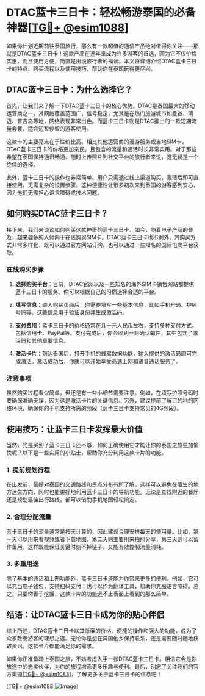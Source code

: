 # DTAC蓝卡三日卡：轻松畅游泰国的必备神器[[TG💪+ @esim1088](https://t.me/s/esim1088)]

如果你计划近期前往泰国旅行，那么有一款超值的通信产品绝对值得你关注——那就是DTAC蓝卡三日卡！这款产品在近年来成为许多游客的首选，因为它不仅价格实惠，而且使用方便，简直是出境旅行者的福音。本文将详细介绍DTAC蓝卡三日卡的特点、购买流程以及使用技巧，帮助你在泰国玩得更尽兴。

## DTAC蓝卡三日卡：为什么选择它？

首先，让我们来了解一下DTAC蓝卡三日卡的核心优势。DTAC是泰国最大的移动运营商之一，其网络覆盖范围广，信号稳定，尤其是在热门旅游城市如曼谷、清迈、普吉岛等地，网络表现非常出色。而蓝卡三日卡则是DTAC推出的一款短期流量套餐，适合短暂停留的游客使用。

这款卡的主要亮点在于性价比高。相比其他运营商的漫游服务或当地SIM卡，DTAC蓝卡三日卡的价格更加亲民，且包含的流量和通话时长非常实用。对于那些希望在泰国保持通讯畅通、随时上传照片到社交平台的旅行者来说，这无疑是一个绝佳的选择。

此外，蓝卡三日卡的操作也非常简单。用户只需通过线上渠道购买，激活后即可直接使用，无需复杂的设置步骤。这种便捷性让很多初次来到泰国的游客感到安心，因为他们无需担心语言障碍或技术问题。

## 如何购买DTAC蓝卡三日卡？

接下来，我们来谈谈如何购买这款神奇的蓝卡三日卡。如今，随着电子产品的普及，越来越多的人倾向于在线购买SIM卡。DTAC蓝卡三日卡也不例外，其购买方式非常多样化，既可以通过官方网站订购，也可以通过一些知名的国际电商平台获取。

### 在线购买步骤

1. **选择购买平台**：目前，DTAC官网以及一些知名的海外SIM卡销售网站都提供蓝卡三日卡的服务。你可以根据自己的习惯选择合适的平台。
   
2. **填写信息**：进入购买页面后，你需要填写一些基本信息，比如手机号码、护照号码等。这些信息用于验证身份并生成激活码。

3. **支付费用**：蓝卡三日卡的价格通常在几十元人民币左右，支持多种支付方式，包括信用卡、PayPal等。支付完成后，你会收到一封确认邮件，其中包含了激活码和其他重要信息。

4. **激活卡片**：到达泰国后，打开手机的蜂窝数据功能，输入提供的激活码即可完成激活。激活成功后，你就可以开始享受高速上网和语音通话服务了。

### 注意事项

虽然购买过程看似简单，但还是有一些小细节需要注意。例如，在填写护照号码时要确保准确无误，因为这是激活卡片的关键信息。另外，建议提前了解目的地的网络环境，确保你的手机支持所需的频段（蓝卡三日卡支持常见的4G频段）。

## 使用技巧：让蓝卡三日卡发挥最大价值

当然，光是买到了蓝卡三日卡还不够，如何正确使用它才能让你的泰国之旅更加愉快呢？以下是一些实用的小贴士，帮助你充分利用这款卡片的功能。

### 1. 提前规划行程

在出发前，最好对泰国的交通路线和景点分布有所了解。这样可以避免在陌生的地方迷失方向，同时也能更好地利用蓝卡三日卡的导航功能。无论是查找附近的餐厅还是规划最佳出行路线，都可以借助手机地图轻松搞定。

### 2. 合理分配流量

蓝卡三日卡的流量通常是按天计算的，因此建议合理安排每天的使用量。比如，第一天可以用来看视频或者下载地图，第二天则主要用来拍照分享，第三天则可以留作备用。这样既能保证关键时刻不掉链子，又能有效控制流量消耗。

### 3. 多重用途

除了基本的通话和上网功能外，蓝卡三日卡还能为你带来更多的便利。例如，它可以充当电子钱包，支持扫码支付；也可以作为翻译工具，帮助你克服语言障碍。总之，只要你善于挖掘，这款卡片的功能远不止表面上看到的那么简单。

## 结语：让DTAC蓝卡三日卡成为你的贴心伴侣

综上所述，DTAC蓝卡三日卡以其低廉的价格、便捷的操作和强大的功能，成为了众多赴泰游客的理想之选。无论你是想在异国他乡保持联系，还是需要随时随地获取资讯，这款卡片都能满足你的需求。

如果你正准备踏上泰国之旅，不妨考虑入手一张DTAC蓝卡三日卡。相信它会是你旅途中的忠实伙伴，为你的旅程增添更多乐趣与便利。最后，别忘了关注我们的官方渠道[[TG💪+ @esim1088](https://t.me/s/esim1088)]，了解更多关于蓝卡三日卡的信息吧！

[[TG💪+ @esim1088](https://t.me/s/esim1088) ![Image](https://i.postimg.cc/4NQfJmqS/Snipaste-2025-05-13-00-14-12.png)]